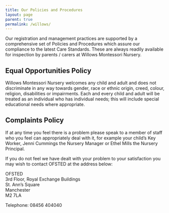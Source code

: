 ```yaml
---
title: Our Policies and Procedures
layout: page
parent: true
permalink: /willows/
---
```


Our registration and management practices are supported by a comprehensive set of Policies and Procedures which assure our compliance to the latest Care Standards.  These are always readily available for inspection by parents / carers at Willows Montessori Nursery.

## Equal Opportunities Policy

Willows Montessori Nursery welcomes any child and adult and does not discriminate in any way towards gender, race or ethnic origin, creed, colour, religion, disabilities or impairments.  Each and every child and adult will be treated as an individual who has individual needs; this will include special educational needs where appropriate.

## Complaints Policy

If at any time you feel there is a problem please speak to a member of staff who you feel can appropriately deal with it, for example your child’s Key Worker, Jenni Cummings the Nursery Manager or Ethel Mills the Nursery Principal.

If you do not feel we have dealt with your problem to your satisfaction you may wish to contact OFSTED at the address below:

OFSTED<br />
3rd Floor, Royal Exchange Buildings<br />
St. Ann’s Square<br />
Manchester<br />
M2 7LA<br />

Telephone: 08456 404040
